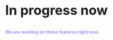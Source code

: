 <h2 style="font-size:42px;font-weight:700;line-height:1.25em">In progress now</h2>
<strong style="color: rgb(160, 145, 250);">We are working on these features right now.</strong>
